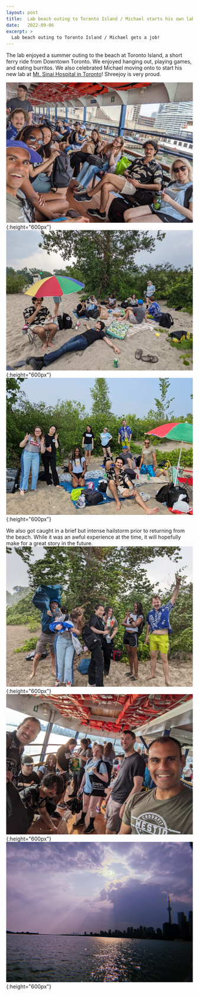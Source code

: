 ```yaml
---
layout: post
title:  Lab beach outing to Toronto Island / Michael starts his own lab!
date:   2022-09-06
excerpt: >
  Lab beach outing to Toronto Island / Michael gets a job!
---
```


The lab enjoyed a summer outing to the beach at Toronto Island, a short ferry ride from Downtown Toronto. We enjoyed hanging out, playing games, and eating burritos. We also celebrated Michael moving onto to start his new lab at [Mt. Sinai Hospital in Toronto](https://wainberglab.org/)! Shreejoy is very proud.

![ferry_to_island](/images/lab_fun/summer_2023/ferry_to_island.jpg "ferry_to_island"){:height="600px"}
![beach_time](/images/lab_fun/summer_2023/beach_time.jpg "beach_time"){:height="600px"}
![triplab_lab_photo_2023_v2](/images/lab_fun/summer_2023/triplab_lab_photo_2023_v2.jpg "triplab_lab_photo_2023_v2"){:height="600px"}

We also got caught in a brief but intense hailstorm prior to returning from the beach. While it was an awful experience at the time, it will hopefully make for a great story in the future.
![mid_storm](/images/lab_fun/summer_2023/mid_storm.jpg "mid_storm"){:height="600px"}
![ferry_from_island](/images/lab_fun/summer_2023/ferry_from_island.jpg "ferry_from_island"){:height="600px"}
![toronto_skyline](/images/lab_fun/summer_2023/toronto_skyline.jpg "toronto_skyline"){:height="600px"}
